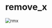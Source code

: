 # remove_x

![rmx](https://user-images.githubusercontent.com/53159393/133918345-a4509d3d-d175-4357-a455-a033b7a9dcc3.png)
